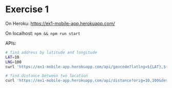 # Exercise 1

On Heroku: https://ex1-mobile-app.herokuapp.com/

On localhost: `npm && npm run start`

APIs:

```bash
# find address by latitude and longitude
LAT=10
LNG=100
curl 'https://ex1-mobile-app.herokuapp.com/api/geocode?latlng=${LAT},${LNG} | cat'

# find distance between two location
curl 'https://ex1-mobile-app.herokuapp.com/api/distance?orig=10,100&dest=11,100 | cat'
```

